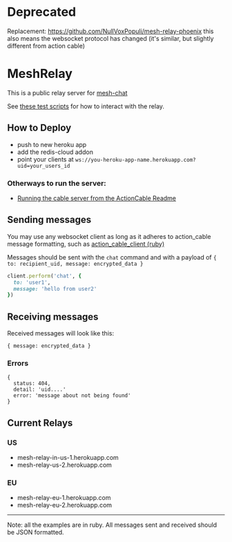 # Deprecated

Replacement: https://github.com/NullVoxPopuli/mesh-relay-phoenix
this also means the websocket protocol has changed (it's similar, but slightly different from action cable)

# MeshRelay

This is a public relay server for [mesh-chat](https://github.com/neuravion/mesh-chat)


See [these test scripts](https://gist.github.com/NullVoxPopuli/edfcbbe91a7877e445cbde84c7f05b37) for how to interact with the relay.


## How to Deploy

- push to new heroku app
- add the redis-cloud addon
- point your clients at `ws://you-heroku-app-name.herokuapp.com?uid=your_users_id`

### Otherways to run the server:
 - [Running the cable server from the ActionCable Readme](https://github.com/rails/rails/tree/master/actioncable#running-the-cable-server)

## Sending messages

You may use any websocket client as long as it adheres to action_cable message formatting, such as [action_cable_client (ruby)](https://github.com/NullVoxPopuli/action_cable_client)

Messages should be sent with the `chat` command and with a payload of `{ to: recipient_uid, message: encrypted_data }`

```ruby
client.perform('chat', {
  to: 'user1',
  message: 'hello from user2'
})
```

## Receiving messages

Received messages will look like this:

```
{ message: encrypted_data }
```

### Errors

```
{
  status: 404,
  detail: 'uid....'
  error: 'message about not being found'
}
```

## Current Relays

### US
 - mesh-relay-in-us-1.herokuapp.com
 - mesh-relay-us-2.herokuapp.com

### EU
 - mesh-relay-eu-1.herokuapp.com
 - mesh-relay-eu-2.herokuapp.com

___________________________________

Note: all the examples are in ruby. All messages sent and received should be JSON formatted.
